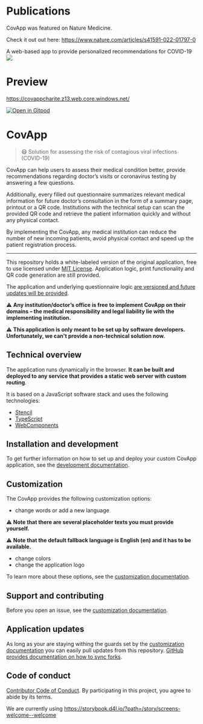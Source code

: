 # Publications

CovApp was featured on Nature Medicine.

Check it out out here: https://www.nature.com/articles/s41591-022-01797-0

A web-based app to provide personalized recommendations for COVID-19
<img src="https://media.springernature.com/lw685/springer-static/image/art%3A10.1038%2Fs41591-022-01797-0/MediaObjects/41591_2022_1797_Fig1_HTML.png?as=webp">



# Preview
https://covappcharite.z13.web.core.windows.net/

[![Open in Gitpod](https://gitpod.io/button/open-in-gitpod.svg)](https://gitpod.io/#https://github.com/CovOpen/CovApp-2.0)

# CovApp

> 😷 Solution for assessing the risk of contagious viral infections (COVID-19)

CovApp can help users to assess their medical condition better, provide recommendations regarding doctor’s visits or coronavirus testing by answering a few questions. 

Additionally, every filled out questionnaire summarizes relevant medical information for future doctor’s consultation in the form of a summary page, printout or a QR code. Institutions with the technical setup can scan the provided QR code and retrieve the patient information quickly and without any physical contact.

By implementing the CovApp, any medical institution can reduce the number of new incoming patients, avoid physical contact and speed up the patient registration process.

---

This repository holds a white-labeled version of the original application, free to use licensed under [MIT License](#license). Application logic, print functionality and QR code generation are still provided.

The application and underlying questionnaire logic [are versioned and future updates will be provided](#application-updates).

⚠️ **Any institution/doctor’s office is free to implement CovApp on their domains – the medical responsibility and legal liability lie with the implementing institution.**

⚠️ **This application is only meant to be set up by software developers. Unfortunately, we can't provide a non-technical solution now.**

## Technical overview

The application runs dynamically in the browser. **It can be built and deployed to any service that provides a static web server with custom routing**.

It is based on a JavaScript software stack and uses the following technologies:

- [Stencil](https://stenciljs.com/)
- [TypeScript](https://www.typescriptlang.org/)
- [WebComponents](https://www.webcomponents.org/)

## Installation and development

To get further information on how to set up and deploy your custom CovApp application, see the [development documentation](./docs/DEVELOPMENT.md).

## Customization

The CovApp provides the following customization options:

- change words or add a new language

⚠️ **Note that there are several placeholder texts you must provide yourself.**

⚠️ **Note that the default fallback language is English (en) and it has to be available.**

- change colors
- change the application logo

To learn more about these options, see the [customization documentation](./docs/CUSTOMIZATION.md).

## Support and contributing

Before you open an issue, see the [customization documentation](./docs/CUSTOMIZATION.md).

## Application updates

As long as your are staying withing the guards set by the [customization documentation](./docs/CUSTOMIZATION.md) you can easily pull updates from this repository. [GitHub provides documentation on how to sync forks](https://help.github.com/en/github/collaborating-with-issues-and-pull-requests/syncing-a-fork).

## Code of conduct

[Contributor Code of Conduct](./CODE-OF-CONDUCT.md). By participating in this project, you agree to abide by its terms.

We are currently using https://storybook.d4l.io/?path=/story/screens-welcome--welcome
